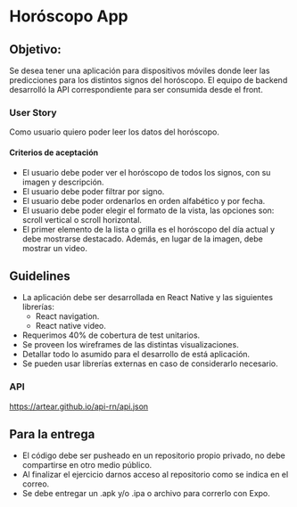 # Horóscopo App

## Objetivo:
Se desea tener una aplicación para dispositivos móviles donde leer las predicciones para los distintos signos del horóscopo.
El equipo de backend desarrolló la API correspondiente para ser consumida desde el front.

### User Story
Como usuario quiero poder leer los datos del horóscopo.

#### Criterios de aceptación
- El usuario debe poder ver el horóscopo de todos los signos, con su imagen y descripción.
- El usuario debe poder filtrar por signo.
- El usuario debe poder ordenarlos en orden alfabético y por fecha.
- El usuario debe poder elegir el formato de la vista, las opciones son: scroll vertical o scroll horizontal.
- El primer elemento de la lista o grilla es el horóscopo del día actual y debe mostrarse destacado. Además, en lugar de la imagen, debe mostrar un video.

## Guidelines
- La aplicación debe ser desarrollada en React Native y las siguientes librerías:
  - React navigation.
  - React native video.
- Requerimos 40% de cobertura de test unitarios.
- Se proveen los wireframes de las distintas visualizaciones.
- Detallar todo lo asumido para el desarrollo de está aplicación.
- Se pueden usar librerías externas en caso de considerarlo necesario.

### API
https://artear.github.io/api-rn/api.json

## Para la entrega
- El código debe ser pusheado en un repositorio propio privado, no debe compartirse en otro medio público.
- Al finalizar el ejercicio darnos acceso al repositorio como se indica en el correo.
- Se debe entregar un .apk y/o .ipa o archivo para correrlo con Expo.
